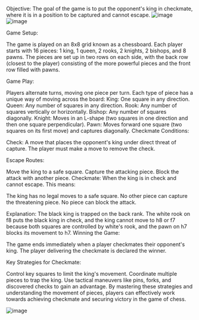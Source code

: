 Objective: The goal of the game is to put the opponent's king in checkmate, where it is in a position to be captured and cannot escape.
![image](https://github.com/user-attachments/assets/fba93e90-ab74-4456-a3c9-d8036d684a10) ![image](https://github.com/user-attachments/assets/cf2d75db-86bf-49d8-a8fb-3b79332ccd22)

Game Setup:

The game is played on an 8x8 grid known as a chessboard.
Each player starts with 16 pieces: 1 king, 1 queen, 2 rooks, 2 knights, 2 bishops, and 8 pawns.
The pieces are set up in two rows on each side, with the back row (closest to the player) consisting of the more powerful pieces and the front row filled with pawns.

Game Play:

Players alternate turns, moving one piece per turn.
Each type of piece has a unique way of moving across the board:
King: One square in any direction.
Queen: Any number of squares in any direction.
Rook: Any number of squares vertically or horizontally.
Bishop: Any number of squares diagonally.
Knight: Moves in an L-shape (two squares in one direction and then one square perpendicular).
Pawn: Moves forward one square (two squares on its first move) and captures diagonally.
Checkmate Conditions:

Check: A move that places the opponent's king under direct threat of capture. The player must make a move to remove the check.

Escape Routes:

Move the king to a safe square.
Capture the attacking piece.
Block the attack with another piece.
Checkmate: When the king is in check and cannot escape. This means:

The king has no legal moves to a safe square.
No other piece can capture the threatening piece.
No piece can block the attack.

Explanation: The black king is trapped on the back rank. The white rook on f8 puts the black king in check, and the king cannot move to h8 or f7 because both squares are controlled by white's rook, and the pawn on h7 blocks its movement to h7.
Winning the Game:

The game ends immediately when a player checkmates their opponent's king.
The player delivering the checkmate is declared the winner.

Key Strategies for Checkmate:

Control key squares to limit the king's movement.
Coordinate multiple pieces to trap the king.
Use tactical maneuvers like pins, forks, and discovered checks to gain an advantage.
By mastering these strategies and understanding the movement of pieces, players can effectively work towards achieving checkmate and securing victory in the game of chess.

![image](https://github.com/user-attachments/assets/1f839f2f-4791-4704-aa35-a965e2872f8a)
